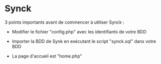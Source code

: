 # Synck

3 points importants avant de commencer à utiliser Synck :

- Modifier le fichier "config.php" avec les identifiants de votre BDD

- Importer la BDD de Synk en exécutant le script "synck.sql" dans votre BDD

- La page d'accueil est "home.php"
